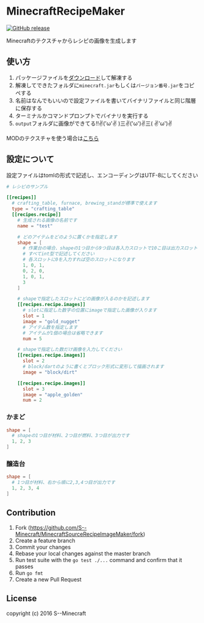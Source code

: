 # MinecraftRecipeMaker
[![GitHub release](http://img.shields.io/github/release/S--Minecraft/MinecraftSourceRecipeImageMaker.svg?style=flat-square)][release]

[release]: https://github.com/S--Minecraft/MinecraftSourceRecipeImageMaker/releases

Minecraftのテクスチャからレシピの画像を生成します

## 使い方
1. パッケージファイルを[ダウンロード][release]して解凍する
1. 解凍してできたフォルダに`minecraft.jar`もしくは`バージョン番号.jar`をコピペする
1. 名前はなんでもいいので設定ファイルを書いてバイナリファイルと同じ階層に保存する
1. ターミナルかコマンドプロンプトでバイナリを実行する
1. `output`フォルダに画像ができてる!!✌('ω'✌ )三✌('ω')✌三( ✌'ω')✌

MODのテクスチャを使う場合は[こちら]()

## 設定について
設定ファイルはtomlの形式で記述し、エンコーディングはUTF-8にしてください
``` toml
# レシピのサンプル

[[recipes]]
  # crafting_table, furnace, brewing_standが標準で使えます
  type = "crafting_table"
  [[recipes.recipe]]
    # 生成される画像の名前です
    name = "test"

    # どのアイテムをどのように置くかを指定します
    shape = [
      # 作業台の場合、shapeの1つ目から9つ目は各入力スロットで10こ目は出力スロットです
      # すべてint型で記述してください
      # 各スロットに0を入力すれば空のスロットになります
      1, 0, 1,
      0, 2, 0,
      1, 0, 1,
      3
    ]

    # shapeで指定したスロットにどの画像が入るのかを記述します
    [[recipes.recipe.images]]
      # slotに指定した数字の位置にimageで指定した画像が入ります
      slot = 1
      image = "gold_nugget"
      # アイテム数を指定します
      # アイテムが1個の場合は省略できます
      num = 5

    # shapeで指定した数だけ画像を入力してください
    [[recipes.recipe.images]]
      slot = 2
      # block/dartのように書くとブロック形式に変形して描画されます
      image = "block/dirt"

    [[recipes.recipe.images]]
      slot = 3
      image = "apple_golden"
      num = 2
```

### かまど
``` toml
shape = [
  # shapeの1つ目が材料、2つ目が燃料、3つ目が出力です
  1, 2, 3
]
```

### 醸造台
``` toml
shape = [
  # 1つ目が材料、右から順に2,3,4つ目が出力です
  1, 2, 3, 4
]
```

## Contribution
1. Fork (https://github.com/S--Minecraft/MinecraftSourceRecipeImageMaker/fork)
1. Create a feature branch
1. Commit your changes
1. Rebase your local changes against the master branch
1. Run test suite with the `go test ./...` command and confirm that it passes
1. Run `go fmt`
1. Create a new Pull Request

## License
copyright (c) 2016 S--Minecraft
